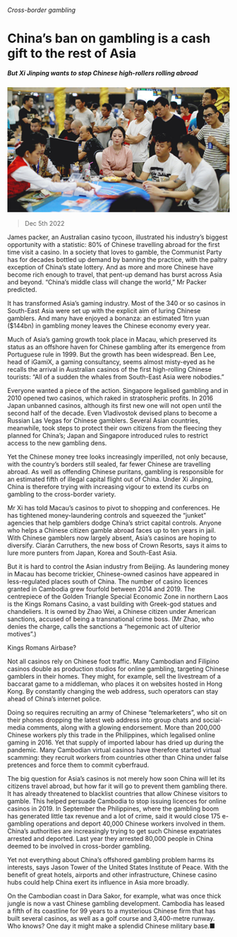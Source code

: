 ###### Cross-border gambling

# China’s ban on gambling is a cash gift to the rest of Asia 

##### But Xi Jinping wants to stop Chinese high-rollers rolling abroad 

![image](images/20221210_ASP002.jpg) 

> Dec 5th 2022 

James packer, an Australian casino tycoon, illustrated his industry’s biggest opportunity with a statistic: 80% of Chinese travelling abroad for the first time visit a casino. In a society that loves to gamble, the Communist Party has for decades bottled up demand by banning the practice, with the paltry exception of China’s state lottery. And as more and more Chinese have become rich enough to travel, that pent-up demand has burst across Asia and beyond. “China’s middle class will change the world,” Mr Packer predicted.

It has transformed Asia’s gaming industry. Most of the 340 or so casinos in South-East Asia were set up with the explicit aim of luring Chinese gamblers. And many have enjoyed a bonanza: an estimated 1trn yuan ($144bn) in gambling money leaves the Chinese economy every year.

Much of Asia’s gaming growth took place in Macau, which preserved its status as an offshore haven for Chinese gambling after its emergence from Portuguese rule in 1999. But the growth has been widespread. Ben Lee, head of iGamiX, a gaming consultancy, seems almost misty-eyed as he recalls the arrival in Australian casinos of the first high-rolling Chinese tourists: “All of a sudden the whales from South-East Asia were nobodies.”

Everyone wanted a piece of the action. Singapore legalised gambling and in 2010 opened two casinos, which raked in stratospheric profits. In 2016 Japan unbanned casinos, although its first new one will not open until the second half of the decade. Even Vladivostok devised plans to become a Russian Las Vegas for Chinese gamblers. Several Asian countries, meanwhile, took steps to protect their own citizens from the fleecing they planned for China’s; Japan and Singapore introduced rules to restrict access to the new gambling dens.

Yet the Chinese money tree looks increasingly imperilled, not only because, with the country’s borders still sealed, far fewer Chinese are travelling abroad. As well as offending Chinese puritans, gambling is responsible for an estimated fifth of illegal capital flight out of China. Under Xi Jinping, China is therefore trying with increasing vigour to extend its curbs on gambling to the cross-border variety.

Mr Xi has told Macau’s casinos to pivot to shopping and conferences. He has tightened money-laundering controls and squeezed the “junket” agencies that help gamblers dodge China’s strict capital controls. Anyone who helps a Chinese citizen gamble abroad faces up to ten years in jail. With Chinese gamblers now largely absent, Asia’s casinos are hoping to diversify. Ciarán Carruthers, the new boss of Crown Resorts, says it aims to lure more punters from Japan, Korea and South-East Asia.

But it is hard to control the Asian industry from Beijing. As laundering money in Macau has become trickier, Chinese-owned casinos have appeared in less-regulated places south of China. The number of casino licences granted in Cambodia grew fourfold between 2014 and 2019. The centrepiece of the Golden Triangle Special Economic Zone in northern Laos is the Kings Romans Casino, a vast building with Greek-god statues and chandeliers. It is owned by Zhao Wei, a Chinese citizen under American sanctions, accused of being a transnational crime boss. (Mr Zhao, who denies the charge, calls the sanctions a “hegemonic act of ulterior motives”.)

Kings Romans Airbase?

Not all casinos rely on Chinese foot traffic. Many Cambodian and Filipino casinos double as production studios for online gambling, targeting Chinese gamblers in their homes. They might, for example, sell the livestream of a baccarat game to a middleman, who places it on websites hosted in Hong Kong. By constantly changing the web address, such operators can stay ahead of China’s internet police.

Doing so requires recruiting an army of Chinese “telemarketers”, who sit on their phones dropping the latest web address into group chats and social-media comments, along with a glowing endorsement. More than 200,000 Chinese workers ply this trade in the Philippines, which legalised online gaming in 2016. Yet that supply of imported labour has dried up during the pandemic. Many Cambodian virtual casinos have therefore started virtual scamming: they recruit workers from countries other than China under false pretences and force them to commit cyberfraud.

The big question for Asia’s casinos is not merely how soon China will let its citizens travel abroad, but how far it will go to prevent them gambling there. It has already threatened to blacklist countries that allow Chinese visitors to gamble. This helped persuade Cambodia to stop issuing licences for online casinos in 2019. In September the Philippines, where the gambling boom has generated little tax revenue and a lot of crime, said it would close 175 e-gambling operations and deport 40,000 Chinese workers involved in them. China’s authorities are increasingly trying to get such Chinese expatriates arrested and deported. Last year they arrested 80,000 people in China deemed to be involved in cross-border gambling.

Yet not everything about China’s offshored gambling problem harms its interests, says Jason Tower of the United States Institute of Peace. With the benefit of great hotels, airports and other infrastructure, Chinese casino hubs could help China exert its influence in Asia more broadly.

On the Cambodian coast in Dara Sakor, for example, what was once thick jungle is now a vast Chinese gambling development. Cambodia has leased a fifth of its coastline for 99 years to a mysterious Chinese firm that has built several casinos, as well as a golf course and 3,400-metre runway. Who knows? One day it might make a splendid Chinese military base.■






















